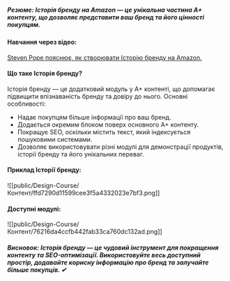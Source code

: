 ##### **Резюме**: Історія бренду на Amazon — це унікальна частина A+ контенту, що дозволяє представити ваш бренд та його цінності покупцям.

#### **Навчання через відео:**
[Steven Pope пояснює, як створювати Історію бренду на Amazon.](https://www.youtube.com/watch?v=uvdYZpq9z5Q&t=94s)

#### **Що таке Історія бренду?**
Історія бренду — це додатковий модуль у A+ контенті, що допомагає підвищити впізнаваність бренду та довіру до нього. Основні особливості:

- Надає покупцям більше інформації про ваш бренд.
- Додається окремим блоком поверх основного A+ контенту.
- Покращує SEO, оскільки містить текст, який індексується пошуковими системами.
- Дозволяє використовувати різні модулі для демонстрації продуктів, історії бренду та його унікальних переваг.

#### **Приклад Історії бренду:**

![[public/Design-Course/Контент/ffd7290d11599cee3f5a4332023e7bf3.png]]

#### **Доступні модулі:**

![[public/Design-Course/Контент/76216da4ccfb442fab33ca760dc132ad.png]]
##### **Висновок:** Історія бренду — це чудовий інструмент для покращення контенту та SEO-оптимізації. Використовуйте весь доступний простір, додавайте корисну інформацію про бренд та залучайте більше покупців. ✔